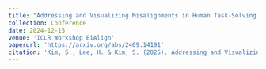```yaml
---
title: "Addressing and Visualizing Misalignments in Human Task-Solving Trajectories"
collection: Conference
date: 2024-12-15
venue: 'ICLR Workshop BiAlign'
paperurl: 'https://arxiv.org/abs/2409.14191'
citation: 'Kim, S., Lee, H. & Kim, S. (2025). Addressing and Visualizing Misalignments in Human Task-Solving Trajectories. ICLR Workshop BiAlign.'
---
```

